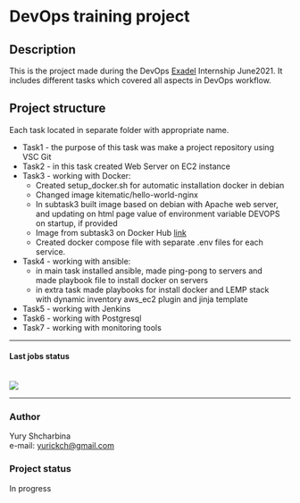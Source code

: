 # DevOps training project
## Description
This is the project made during the DevOps [Exadel](https://exadel.com/) Internship June2021.
It includes different
tasks which covered all aspects in DevOps workflow. 

## Project structure
Each task located in separate folder with appropriate name.
* Task1 - the purpose of this task was make a project repository using VSC Git
* Task2 - in this task created Web Server on EC2 instance
* Task3 - working with Docker:
  * Created setup_docker.sh for automatic installation docker in debian
  * Changed image kitematic/hello-world-nginx
  * In subtask3 built image based on debian with Apache web server,
    and updating on html page value of environment variable DEVOPS on
    startup, if provided
  * Image from subtask3 on Docker Hub [link](https://hub.docker.com/r/yurickch/test_web)
  * Created docker compose file with separate .env files for each service.  
* Task4 - working with ansible:
  * in main task installed ansible, made ping-pong to servers and  
    made playbook file to install docker on servers
  * in extra task made playbooks for install docker and LEMP stack  
  with dynamic inventory aws_ec2 plugin and jinja template 
* Task5 - working with Jenkins
* Task6 - working with Postgresql
* Task7 - working with monitoring tools
___
#### Last jobs status 
<br><image src="https://github.com/YuryShcharbina/training_projects/workflows/test-docker/badge.svg?branch=master">
___


### Author
Yury Shcharbina  
e-mail: yurickch@gmail.com

### Project status
In progress
